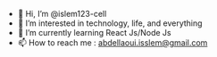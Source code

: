 - 👋 Hi, I’m @islem123-cell
- 👀 I’m interested in technology, life, and everything
- 🌱 I’m currently learning React Js/Node Js
- 📫 How to reach me : abdellaoui.isslem@gmail.com

<!---
islem123-cell/islem123-cell is a ✨ special ✨ repository because its `README.md` (this file) appears on your GitHub profile.
You can click the Preview link to take a look at your changes.
--->

